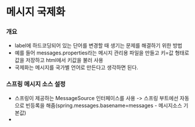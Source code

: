 # 메시지 국제화 
### 개요
+ label에 하드코딩되어 있는 단어를 변경할 때 생기는 문제를 해결하기 위한 방법
+ 예를 들어 messages.properties라는 메시지 관리용 파일을 만들고 키=값 형태로 값을 저장하고 html에서 키값을 불러 사용
+ 국제화는 메시지를 국가별 언어로 만든다고 생각하면 된다.

### 스프링 메시지 소스 설정
+ 스프링이 제공하는 MessageSource 인터페이스를 사용 -> 스프링 부트에선 자동으로 빈등록을 해줌(spring.messages.basename=messages - 메시지소스 기본값)
+ 
